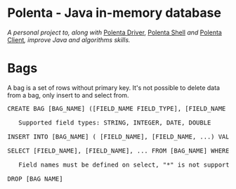 # Polenta - Java in-memory database 

<p><i>A personal project to, along with</i> <a href="https://github.com/pmbr/polentadriver">Polenta Driver</a>, <a href="https://github.com/pmbr/polentashell">Polenta Shell</a> <i>and</i> <a href="https://github.com/pmbr/polentaclient">Polenta Client</a><i>, improve Java and algorithms skills.</i>

Bags
====

A bag is a set of rows without primary key. It's not possible to delete data from a bag, only insert to and select from.  

<pre>
CREATE BAG [BAG_NAME] ([FIELD_NAME FIELD_TYPE], [FIELD_NAME FIELD_TYPE], ...) 

   Supported field types: STRING, INTEGER, DATE, DOUBLE

INSERT INTO [BAG_NAME] ( [FIELD_NAME], [FIELD_NAME, ...) VALUES ([VALUE, [VALUE, ...)

SELECT [FIELD_NAME], [FIELD_NAME], ... FROM [BAG_NAME] WHERE [FIELD_NAME = VALUE] ORDER BY [FIELD_NAME] 

   Field names must be defined on select, "*" is not supported. WHERE and ORDER BY supports only one field.

DROP [BAG_NAME]
</pre>